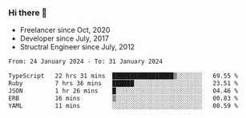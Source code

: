 ### Hi there 👋

- Freelancer since Oct, 2020
- Developer since July, 2017
- Structral Engineer since July, 2012

<!--START_SECTION:waka-->

```txt
From: 24 January 2024 - To: 31 January 2024

TypeScript   22 hrs 31 mins  █████████████████▒░░░░░░░   69.55 %
Ruby         7 hrs 36 mins   ██████░░░░░░░░░░░░░░░░░░░   23.51 %
JSON         1 hr 26 mins    █░░░░░░░░░░░░░░░░░░░░░░░░   04.46 %
ERB          16 mins         ▒░░░░░░░░░░░░░░░░░░░░░░░░   00.83 %
YAML         11 mins         ░░░░░░░░░░░░░░░░░░░░░░░░░   00.59 %
```

<!--END_SECTION:waka-->
